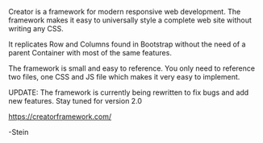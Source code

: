 Creator is a framework for modern responsive web development.
The framework makes it easy to universally style a complete web site without writing any CSS.

It replicates Row and Columns found in Bootstrap without the need of a parent Container with most of the same features.

The framework is small and easy to reference. You only need to reference two files, one CSS and JS file which makes it very easy to implement.


UPDATE: The framework is currently being rewritten to fix bugs and add new features. Stay tuned for version 2.0


https://creatorframework.com/

-Stein